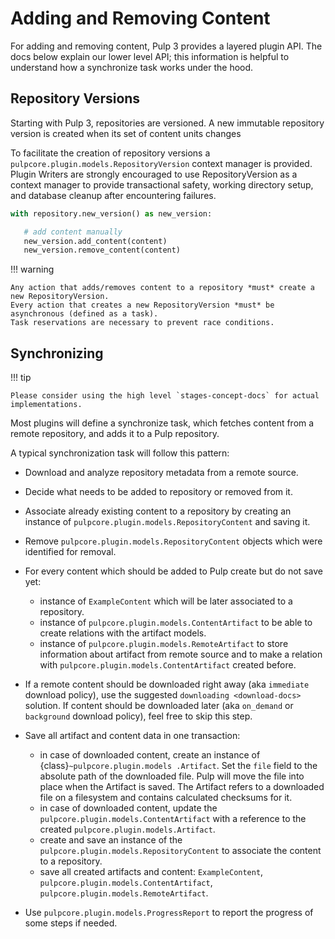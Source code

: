 # Adding and Removing Content

For adding and removing content, Pulp 3 provides a layered plugin API. The docs below explain our
lower level API; this information is helpful to understand how a synchronize task works under the
hood.

## Repository Versions

Starting with Pulp 3, repositories are versioned. A new immutable repository version is created
when its set of content units changes

To facilitate the creation of repository versions a
`pulpcore.plugin.models.RepositoryVersion` context manager is provided. Plugin Writers are
strongly encouraged to use RepositoryVersion as a context manager to provide transactional safety,
working directory setup, and database cleanup after encountering failures.

```python
with repository.new_version() as new_version:

   # add content manually
   new_version.add_content(content)
   new_version.remove_content(content)
```

!!! warning

    Any action that adds/removes content to a repository *must* create a new RepositoryVersion.
    Every action that creates a new RepositoryVersion *must* be asynchronous (defined as a task).
    Task reservations are necessary to prevent race conditions.

## Synchronizing

!!! tip

    Please consider using the high level `stages-concept-docs` for actual implementations.

Most plugins will define a synchronize task, which fetches content from a remote repository, and
adds it to a Pulp repository.

A typical synchronization task will follow this pattern:

- Download and analyze repository metadata from a remote source.

- Decide what needs to be added to repository or removed from it.

- Associate already existing content to a repository by creating an instance of
    `pulpcore.plugin.models.RepositoryContent` and saving it.

- Remove `pulpcore.plugin.models.RepositoryContent` objects which were identified for
    removal.

- For every content which should be added to Pulp create but do not save yet:

    - instance of `ExampleContent` which will be later associated to a repository.
    - instance of `pulpcore.plugin.models.ContentArtifact` to be able to create relations with
        the artifact models.
    - instance of `pulpcore.plugin.models.RemoteArtifact` to store information about artifact
        from remote source and to make a relation with `pulpcore.plugin.models.ContentArtifact`
        created before.

- If a remote content should be downloaded right away (aka `immediate` download policy), use
    the suggested `downloading <download-docs>` solution. If content should be downloaded
    later (aka `on_demand` or `background` download policy), feel free to skip this step.

- Save all artifact and content data in one transaction:

    - in case of downloaded content, create an instance of
        {class}`~pulpcore.plugin.models .Artifact`. Set the `file` field to the
        absolute path of the downloaded file. Pulp will move the file into place
        when the Artifact is saved. The Artifact refers to a downloaded file on a
        filesystem and contains calculated checksums for it.
    - in case of downloaded content, update the `pulpcore.plugin.models.ContentArtifact` with
        a reference to the created `pulpcore.plugin.models.Artifact`.
    - create and save an instance of the `pulpcore.plugin.models.RepositoryContent` to
        associate the content to a repository.
    - save all created artifacts and content: `ExampleContent`,
        `pulpcore.plugin.models.ContentArtifact`,
        `pulpcore.plugin.models.RemoteArtifact`.

- Use `pulpcore.plugin.models.ProgressReport` to report the progress of some steps if needed.
